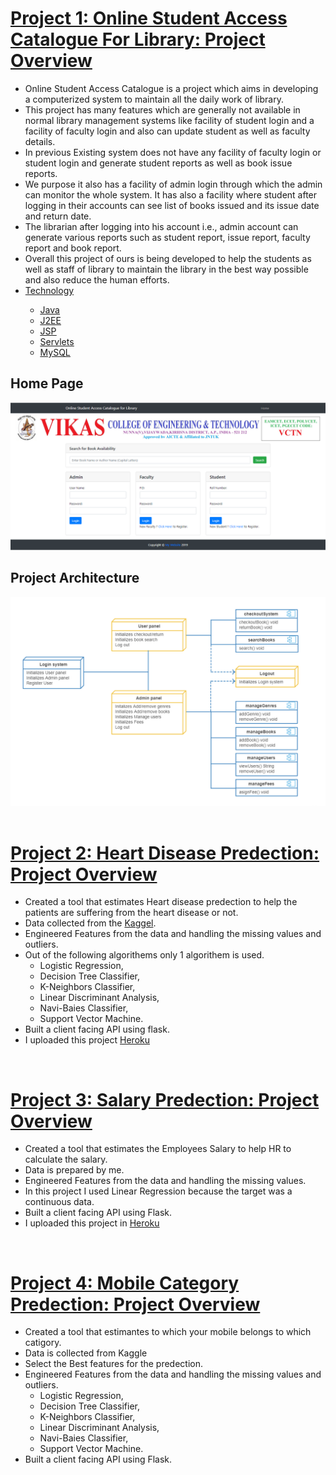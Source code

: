 # [Project 1: Online Student Access Catalogue For Library: Project Overview](https://github.com/SivaRamiReddyModugula/Online-Student-Access-Catalogue-For-Library)
- Online Student Access Catalogue is a project which aims in developing a computerized system to maintain all the daily work of library. 
- This project has many features which are generally not available in normal library management systems like facility of student login and a facility of faculty login and also can update student as well as faculty details. 
- In previous Existing system does not have any facility of faculty login or student login and generate student reports as well as book issue reports.
- We purpose it also has a facility of admin login through which the admin can monitor the whole system. It has also a facility where student after logging in their accounts can see list of books issued and its issue date and return date. 
- The librarian after logging into his account i.e., admin account can generate various reports such as student report, issue report, faculty report and book report. 
- Overall this project of ours is being developed to help the students as well as staff of library to maintain the library in the best way possible and also reduce the human efforts.   
- <ins>Technology<ins>
  - Java
  - J2EE
  - JSP
  - Servlets
  - MySQL  
## Home Page
 ![Home Page](/images/Home.PNG)
## Project Architecture  
 ![This Project Architecture](/images/Architecture.png)  
<br/>

# [Project 2: Heart Disease Predection: Project Overview](https://github.com/SivaRamiReddyModugula/heart_disease_predection)
- Created a tool that estimates Heart disease predection  to help the patients are suffering from the heart disease or not.
- Data collected from the [Kaggel](https://www.kaggle.com/ronitf/heart-disease-uci).  
- Engineered Features from the data and handling the missing values and outliers.  
- Out of the following algorithems only 1 algorithem is used.
  - Logistic Regression, 
  - Decision Tree Classifier, 
  - K-Neighbors Classifier, 
  - Linear Discriminant Analysis, 
  - Navi-Baies Classifier, 
  - Support Vector Machine.  
- Built a client facing API using flask.
- I uploaded this project [Heroku](https://heart-disease-pediction-api.herokuapp.com/)  
<br/>

# [Project 3: Salary Predection: Project Overview](https://github.com/SivaRamiReddyModugula/Salary-Predection)
- Created a tool that estimates the Employees Salary to help HR to calculate the salary.
- Data is prepared by me.
- Engineered Features from the data and handling the missing values.
- In this project I used Linear Regression because the target was a continuous data.
- Built a client facing API using Flask.
- I uploaded this project in [Heroku](https://salary-predection-api.herokuapp.com/)  
<br/>

# [Project 4: Mobile Category Predection: Project Overview](https://github.com/SivaRamiReddyModugula/Mobile-Category-Predection)
- Created a tool that estimantes to which your mobile belongs to which catigory.
- Data is collected from Kaggle
- Select the Best features for the predection.
- Engineered Features from the data and handling the missing values and outliers.
  - Logistic Regression,
  - Decision Tree Classifier,
  - K-Neighbors Classifier,
  - Linear Discriminant Analysis,
  - Navi-Baies Classifier,
  - Support Vector Machine. 
- Built a client facing API using Flask.
